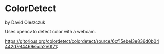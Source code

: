 ColorDetect
===========

by David Oleszczuk

Uses opencv to detect color with a webcam.

https://gitorious.org/colordetect/colordetect/source/6cf15ebe13e836d0b04442d7ef4469e5da2e0f71:
